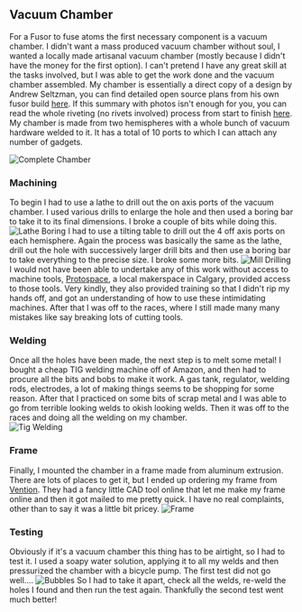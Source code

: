 ## Vacuum Chamber

For a Fusor to fuse atoms the first necessary component is a vacuum chamber. I didn't want a mass produced vacuum chamber without soul, I wanted a locally made artisanal vacuum chamber (mostly because I didn't have the money for the first option). I can't pretend I have any great skill at the tasks involved, but I was able to get the work done and the vacuum chamber assembled. My chamber is essentially a direct copy of a design by Andrew Seltzman, you can find detailed open source plans from his own fusor build [here](http://www.rtftechnologies.org/physics/fusor-mark3-hemisphere.htm). If this summary with photos isn't enough for you, you can read the whole riveting (no rivets involved) process from start to finish [here](https://fusor.net/board/viewtopic.php?f=6&t=11638&start=10). My chamber is made from two hemispheres with a whole bunch of vacuum hardware welded to it. It has a total of 10 ports to which I can attach any number of gadgets.

![Complete Chamber](https://raw.githubusercontent.com/FuzzyBunnys/Vacuum-Chamber/gh-pages/IMG_1118%5B1%5D.JPG)

### Machining
To begin I had to use a lathe to drill out the on axis ports of the vacuum chamber. I used various drills to enlarge the hole and then used a boring bar to take it to its final dimensions. I broke a couple of bits while doing this.
![Lathe Boring](https://raw.githubusercontent.com/FuzzyBunnys/Vacuum-Chamber/gh-pages/image2(1).JPG)
I had to use a tilting table to drill out the 4 off axis ports on each hemisphere. Again the process was basically the same as the lathe, drill out the hole with successively larger drill bits and then use a boring bar to take everything to the precise size. I broke some more bits.
![Mill Drilling](https://raw.githubusercontent.com/FuzzyBunnys/Vacuum-Chamber/gh-pages/image1.jpeg)
I would not have been able to undertake any of this work without access to machine tools, [Protospace](https://protospace.ca/), a local makerspace in Calgary, provided access to those tools. Very kindly, they also provided training so that I didn't rip my hands off, and got an understanding of how to use these intimidating machines. After that I was off to the races, where I still made many many mistakes like say breaking lots of cutting tools. 
### Welding
Once all the holes have been made, the next step is to melt some metal! I bought a cheap TIG welding machine off of Amazon, and then had to procure all the bits and bobs to make it work. A gas tank, regulator, welding rods, electrodes, a lot of making things seems to be shopping for some reason. After that I practiced on some bits of scrap metal and I was able to go from terrible looking welds to okish looking welds. Then it was off to the races and doing all the welding on my chamber.   
![Tig Welding](https://raw.githubusercontent.com/FuzzyBunnys/Vacuum-Chamber/gh-pages/image1(2).jpeg)
### Frame
Finally, I mounted the chamber in a frame made from aluminum extrusion. There are lots of places to get it, but I ended up ordering my frame from [Vention](https://vention.io/). They had a fancy little CAD tool online that let me make my frame online and then it got mailed to me pretty quick. I have no real complaints, other than to say it was a little bit pricey. 
![Frame](https://raw.githubusercontent.com/FuzzyBunnys/Vacuum-Chamber/gh-pages/image1(6).jpeg)
### Testing
Obviously if it's a vacuum chamber this thing has to be airtight, so I had to test it. I used a soapy water solution, applying it to all my welds and then pressurized the chamber with a bicycle pump. The first test did not go well....
![Bubbles](https://raw.githubusercontent.com/FuzzyBunnys/Vacuum-Chamber/gh-pages/IMG_1106%5B1%5D.JPG)
So I had to take it apart, check all the welds, re-weld the holes I found and then run the test again. Thankfully the second test went much better!

